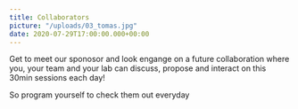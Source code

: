 ```yaml
---
title: Collaborators
picture: "/uploads/03_tomas.jpg"
date: 2020-07-29T17:00:00.000+00:00
---
```


Get to meet our sponosor and look engange on a future 
collaboration where you, your team and your lab can
discuss, propose and interact on this 30min sessions
each day! 

So program yourself to check them out everyday
